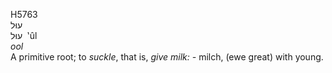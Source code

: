 <body>
  <p>H5763<br>  עוּל  <br> עוּל  ‎  ‛ûl  <br><i>ool </i><br>A primitive root; to <i>suckle</i>, that is, <i>give</i> <i>milk: - </i>milch, (ewe great) with young.<br></p>
 </body>